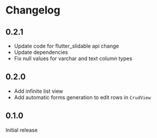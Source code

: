 # Changelog

## 0.2.1

- Update code for flutter_slidable api change
- Update dependencies
- Fix null values for varchar and text column types

## 0.2.0

- Add infinite list view
- Add automatic forms generation to edit rows in `CrudView`

## 0.1.0

Initial release
